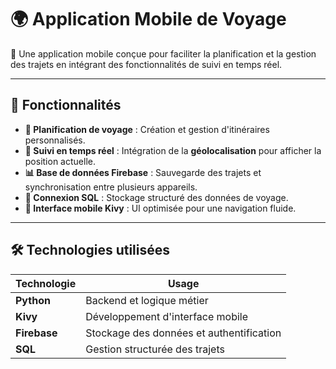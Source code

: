 # 🌍 Application Mobile de Voyage

🚀 Une application mobile conçue pour faciliter la planification et la gestion des trajets en intégrant des fonctionnalités de suivi en temps réel.

---

## 📌 Fonctionnalités

- **📅 Planification de voyage** : Création et gestion d'itinéraires personnalisés.
- **📍 Suivi en temps réel** : Intégration de la **géolocalisation** pour afficher la position actuelle.
- **📊 Base de données Firebase** : Sauvegarde des trajets et synchronisation entre plusieurs appareils.
- **🔗 Connexion SQL** : Stockage structuré des données de voyage.
- **📱 Interface mobile Kivy** : UI optimisée pour une navigation fluide.

---

## 🛠 Technologies utilisées

| Technologie | Usage |
|------------|-------|
| **Python** | Backend et logique métier |
| **Kivy** | Développement d'interface mobile |
| **Firebase** | Stockage des données et authentification |
| **SQL** | Gestion structurée des trajets |

